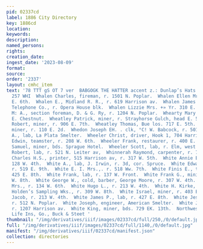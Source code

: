 ```yaml
---
pid: 02337cd
label: 1886 City Directory
key: 1886cd
location: 
keywords: 
description: 
named_persons: 
rights: 
creation_date: 
ingest_date: '2023-08-09'
format: 
source: 
order: '2337'
layout: cmhc_item
text: '78 TTT gS OT 7 ver  BABGOGK THE HATTER accent z.: Dunlap’s Hats  a en er  WHA
  257 WHI  Whalen Charles, fireman, r. 1501 N. Poplar.  Whalen Ellen Mrs., r. 2263
  E. 6th.  Whalen E., Midland R. R., r. 619 Harrison av.  Whalen James B., inspector,
  Telephone Co., r. Opera House blk.  Whalen Lizzie Mrs. +» Yr. 310 E. 6th.  Whalen
  M: A., section foreman, D. & G. Ry, r. 1204 N. Poplar.  Whearty Mary Mrs., r. ui4
  E. Chestnut.  Wheatley Patrick, miner, r. Strayhorse Gulch, head E. 5th.  Wheatley
  Robert, miner, r. 906 E. 7th.  Wheatley Thomas, Bue los. 717 E. 5th.  Wheaton Nathan,
  miner, r. 110 E. 2d.  Whedon Joseph EH. . clk, °C! W. Babcock, r. 501 Harrison av.  Wheeler
  A., lab, La Plata Smelter.  Wheeler Christ, driver, Hook 1, 704 Harrison ay.  Wheeler
  Edwin, teamster, r. 208 W. 6th.  Wheeler Frank, restaurer, r. 400 E. 6th.  Wheeler
  Samuel, miner, bds. Sprague Hotel.  Wheeler Scott, lab, r. Elm, west of R. R. crossing.  Whelon
  Robert, lab, r. 521 N. Leiter av,  Whinnerah Raymond, carpenter, r. 712 E. Sth.  Whipple
  Charles H.S., printer, 515 Harrison av, r. 317 W. 5th.  White Annie E. Mrs., r.
  128 W. 4th.  White A., lab, J. Irwin, r. 3d, cor. Spruce.  White Edward J., miner,
  r. 519 E. 9th.  White E. I. Mrs.,. r. 518 Ww. 7th.  White Finis E., teamster, r.
  425 E. 8th.  White Frank, lab, r. 137 W. Front.  White Frank G., mining, r. 309
  W. 8th.  White George W., cold, barber, George Moore, r. 307 W. 4th.  White G. E.
  Mrs., r. 134 W. 6th.  White Hugo L., r. 213 W. 4th.  White H. Kirke, asst. assayer,
  Holden’s Sampling Wks., r. 309 W. 8th.  White Israel, miner, r. 403 E. 11th.  White
  Jacob, r. 213 W. 4th.  White James P., lab, r. 427 E. 8th.  White Jessie Mrs., dressmkr,
  r. 512 N. Poplar.  White Joseph, engineer, American Smelter.  White Joseph D. Rev.,
  r. 1207 Harrison av.  White King, miner, bds. 729 EK. 13th.  Northwestern Mutual
  Life Ins, Go., Buck & Steet '
thumbnail: "/img/derivatives/iiif/images/02337cd/full/250,/0/default.jpg"
full: "/img/derivatives/iiif/images/02337cd/full/1140,/0/default.jpg"
manifest: "/img/derivatives/iiif/02337cd/manifest.json"
collection: directories
---
```

